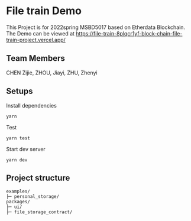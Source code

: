 # File train Demo
This Project is for 2022spring MSBD5017 based on Etherdata Blockchain. 
The Demo can be viewed at https://file-train-8plqcr1yf-block-chain-file-train-project.vercel.app/


## Team Members
CHEN Zijie, ZHOU, Jiayi, ZHU, Zhenyi

## Setups
Install dependencies

```
yarn
```


Test

```
yarn test
```

Start dev server

```
yarn dev
```

## Project structure

```
examples/
├─ personal_storage/
packages/
├─ ui/
├─ file_storage_contract/

```

